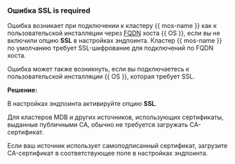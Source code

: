 ### Ошибка SSL is required

Ошибка возникает при подключении к кластеру {{ mos-name }} как к пользовательской инсталляции через [FQDN](../../../../managed-opensearch/concepts/network.md#hostname) хоста {{ OS }}, если вы не включили опцию **SSL** в настройках эндпоинта. Кластер {{ mos-name }} по умолчанию требует SSL-шифрование для подключений по FQDN хоста. 

Ошибка может также возникнуть, если вы подключаетесь к пользовательской инсталляции {{ OS }}, которая требует SSL.

**Решение:**

В настройках эндпоинта активируйте опцию **SSL**.

Для кластеров MDB и других источников, использующих сертификаты, выданные публичными CA, обычно не требуется загружать CA-сертификат.

Если ваш источник использует самоподписанный сертификат, загрузите CA-сертификат в соответствующее поле в настройках эндпоинта.
